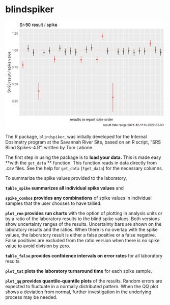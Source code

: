 
<!-- README.md is generated from README.Rmd. Please edit that file -->

# blindspiker

<img src='man/figures/Sr_90_run_plot.png' />

The R package, `blindspiker`, was initially developed for the Internal
Dosimetry program at the Savannah River Site, based on an R script, “SRS
Blind Spikes-4.R”, written by Tom Labone.

The first step in using the package is to **load your data.** This is
made easy **with the `get_data` ** function. This function reads in data
directly from .csv files. See the help for `get_data` (`?get_data`) for
the necessary columns.

To summarize the spike values provided to the laboratory,

**`table_spike` summarizes all individual spike values** and

**`spike_combos` provides any combinations** of spike values in
individual samples that the user chooses to have tallied.

**`plot_run` provides run charts** with the option of plotting in
analysis units or by a ratio of the laboratory results to the blind
spike values. Both versions show uncertainty ranges of the results.
Uncertainty bars are shown on the laboratory results and the ratios.
When there is no overlap with the spike values, the laboratory result is
either a false positive or a false negative. False positives are
excluded from the ratio version when there is no spike value to avoid
division by zero.

**`table_false` provides confidence intervals on error rates** for all
laboratory results.

**`plot_tat` plots the laboratory turnaround time** for each spike
sample.

**`plot_qq` provides quantile-quantile plots** of the results. Random
errors are expected to fluctuate in a normally distributed pattern. When
the QQ plot shows a deviation from normal, further investigation in the
underlying process may be needed.
